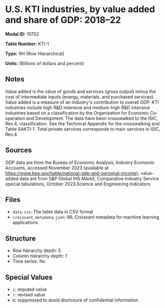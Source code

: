 # U.S. KTI industries, by value added and share of GDP: 2018–22

**Modal ID:** 10752

**Table Number:** KTI-1

**Type:** RH (Row Hierarchical)

**Units:** (Billions of dollars and percent)

## Notes

Value added is the value of goods and services (gross output) minus the cost of intermediate inputs (energy, materials, and purchased services). Value added is a measure of an industry's contribution to overall GDP. KTI industries include high R&D intensive and medium-high R&D intensive industries based on a classification by the Organisation for Economic Co-operation and Development. The data have been crosswalked to the ISIC, Rev.4, classification. See the Technical Appendix for the crosswalking and Table SAKTI-1. Total private services corresponds to main services in ISIC, Rev.4.

## Sources

GDP data are from the Bureau of Economic Analysis, Industry Economic Accounts, accessed November 2023 (available at https://www.bea.gov/itable/national-gdp-and-personal-income); value-added data are from S&P Global IHS Markit, Comparative Industry Service special tabulations, October 2023.Science and Engineering Indicators

## Files

- `data.csv`: The table data in CSV format
- `croissant_metadata.json`: ML Croissant metadata for machine learning applications

## Structure

- Row hierarchy depth: 5
- Column hierarchy depth: 1
- Time series: No

## Special Values

- `i`: imputed value
- `r`: revised value
- `D`: suppressed to avoid disclosure of confidential information
